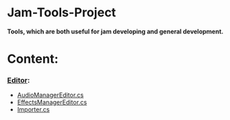 # Jam-Tools-Project
 
**Tools, which are both useful for jam developing and general development.**

# Content:
### [Editor](https://github.com/GishaTheDeveloper/Jam-Tools-Project/tree/main/Jam-Tools-Project/Assets/Editor):
- [AudioManagerEditor.cs](https://github.com/GishaTheDeveloper/Jam-Tools-Project/blob/main/Jam-Tools-Project/Assets/Editor/AudioManagerEditor.cs)
- [EffectsManagerEditor.cs](https://github.com/GishaTheDeveloper/Jam-Tools-Project/blob/main/Jam-Tools-Project/Assets/Editor/EffectsManagerEditor.cs)
- [Importer.cs](https://github.com/GishaTheDeveloper/Jam-Tools-Project/blob/main/Jam-Tools-Project/Assets/Editor/Importer.cs)

